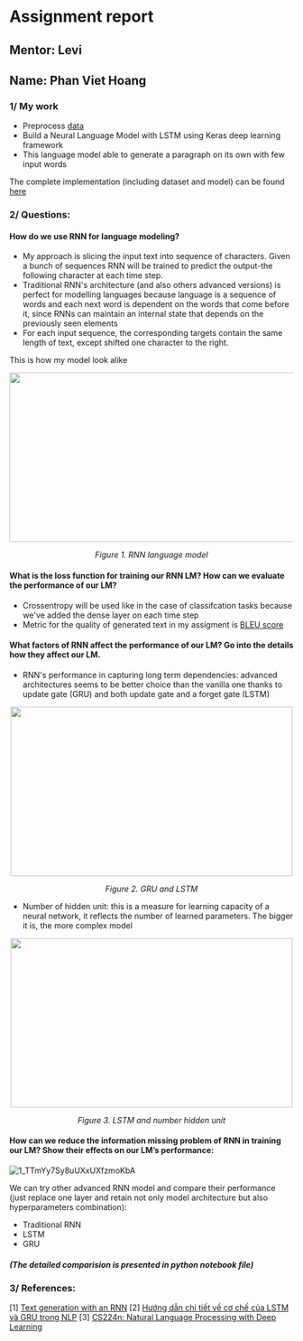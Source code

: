 # Assignment report
## Mentor: Levi
## Name: Phan Viet Hoang


### 1/ My work
- Preprocess [data](https://www.salesforce.com/products/einstein/ai-research/the-wikitext-dependency-language-modeling-dataset/)
- Build a Neural Language Model with LSTM using Keras deep learning framework
- This language model able to generate a paragraph on its own with few input words 


The complete implementation (including dataset and model) can be found [here](https://drive.google.com/drive/folders/1bgMF5qKkEkFlQcilg3q-0Wdi32DETUYP?usp=sharing)

### 2/ Questions:

#### How do we use RNN for language modeling?

- My approach is slicing the input text into sequence of characters. Given a bunch of sequences RNN will be trained to predict 
    the output-the following character at each time step.
- Traditional RNN's architecture (and also others advanced versions) is perfect for modelling languages because 
    language is a sequence of words and each next word is dependent on the words that come before it, 
    since RNNs can maintain an internal state that depends on the previously seen elements
- For each input sequence, the corresponding targets contain the same length of text, except shifted one character to the right.

This is how my model look alike
<p align="center">
  <img width="800" height="300" src="https://user-images.githubusercontent.com/52401767/75263867-20762480-5821-11ea-9cd7-ee7a59c46372.png">
</p>

<p align="center"> 
  <em>Figure 1. RNN language model</em>
</p>

#### What is the loss function for training our RNN LM? How can we evaluate the performance of our LM?
- Crossentropy will be used like in the case of classifcation tasks because we've added the dense layer on each time step
- Metric for  the quality of generated text in my assigment is [BLEU score](https://en.wikipedia.org/wiki/BLEU)

#### What factors of RNN affect the performance of our LM? Go into the details how they affect our LM.
- RNN's performance in capturing long term dependencies: advanced architectures seems to be better choice than the vanilla one thanks to update gate (GRU) and both update gate and a forget gate (LSTM) 
    
<p align="center">
<img width="500" height="300" src="https://user-images.githubusercontent.com/52401767/75311085-4be02a00-5888-11ea-8269-ad3dfac4ed4b.png">
</p>

<p align="center"> 
  <em>Figure 2. GRU and LSTM</em>
</p>
    
- Number of hidden unit: this is a measure for learning capacity of a neural network,
  it reflects the number of learned parameters. The bigger it is, the more complex model
    
<p align="center">
<img width="500" height="300" src="https://user-images.githubusercontent.com/52401767/75310871-9c0abc80-5887-11ea-9fff-11688f8513f4.png">
</p>

<p align="center"> 
<em>Figure 3. LSTM and number hidden unit</em>
</p>

#### How can we reduce the information missing problem of RNN in training our LM? Show their effects on our LM’s performance:
![1_TTmYy7Sy8uUXxUXfzmoKbA](https://user-images.githubusercontent.com/52401767/75311575-cf4e4b00-5889-11ea-9587-05f03b0f70ed.gif)

We can try other advanced RNN model and compare their performance (just replace one layer and retain not only model architecture but also hyperparameters combination):

- Traditional RNN
- LSTM
- GRU

##### (The detailed comparision is presented in python notebook file)

### 3/ References:

[1] [Text generation with an RNN](https://www.tensorflow.org/tutorials/text/text_generation?hl=fi)
[2] [Hướng dẫn chi tiết về cơ chế của LSTM và GRU trong NLP](https://blog.chappiebot.com/h%C6%B0%E1%BB%9Bng-d%E1%BA%ABn-chi-ti%E1%BA%BFt-v%E1%BB%81-c%C6%A1-ch%E1%BA%BF-c%E1%BB%A7a-lstm-v%C3%A0-gru-trong-nlp-a1bd9346b209)
[3] [CS224n: Natural Language Processing with Deep Learning](http://web.stanford.edu/class/cs224n/)

